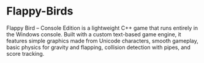 # Flappy-Birds
Flappy Bird – Console Edition is a lightweight C++ game that runs entirely in the Windows console. Built with a custom text-based game engine, it features simple graphics made from Unicode characters, smooth gameplay, basic physics for gravity and flapping, collision detection with pipes, and score tracking.
